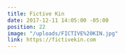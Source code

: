 ```yaml
---
title: Fictive Kin
date: 2017-12-11 14:05:00 -05:00
position: 22
image: "/uploads/FICTIVE%20KIN.jpg"
link: https://fictivekin.com
---
```


